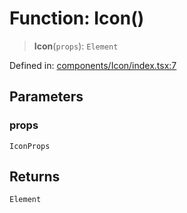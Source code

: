# Function: Icon()

> **Icon**(`props`): `Element`

Defined in: [components/Icon/index.tsx:7](https://github.com/onyx-og/prismal-react/blob/58f2a21f9ad6834702d56e0dc3c10bd54a012008/src/components/Icon/index.tsx#L7)

## Parameters

### props

`IconProps`

## Returns

`Element`
